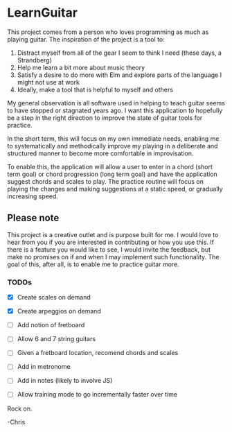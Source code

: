 # LearnGuitar

This project comes from a person who loves programming as much as playing guitar. The inspiration
of the project is a tool to:

  1. Distract myself from all of the gear I seem to think I need (these days, a Strandberg)
  2. Help me learn a bit more about music theory
  3. Satisfy a desire to do more with Elm and explore parts of the language I might not use at work
  4. Ideally, make a tool that is helpful to myself and others

My general observation is all software used in helping to teach guitar seems to have stopped or stagnated years ago. I want this application to hopefully be a step in the right direction to improve
the state of guitar tools for practice. 

In the short term, this will focus on my own immediate needs, enabling me to systematically and methodically improve my playing in a deliberate and structured manner to become more comfortable in improvisation. 

To enable this, the application will allow a user to enter in a chord (short term goal) or chord progression (long term goal) and have the application suggest chords and scales to play. The practice routine will focus on playing the changes and making suggestions at a static speed, or gradually increasing speed.

## Please note

This project is a creative outlet and is purpose built for me. I would love to hear from you if you are interested in contributing or how you use this. If there is a feature you would like to see, I would invite the feedback, but make no promises on if and when I may implement such functionality. The goal of this, after all, is to enable me to practice guitar more.

### TODOs
-  [x] Create scales on demand
-  [x] Create arpeggios on demand
-  [ ] Add notion of fretboard
-  [ ] Allow 6 and 7 string guitars
-  [ ] Given a fretboard location, recomend chords and scales
-  [ ] Add in metronome
-  [ ] Add in notes (likely to involve JS)
-  [ ] Allow training mode to go incrementally faster over time


Rock on.

-Chris
